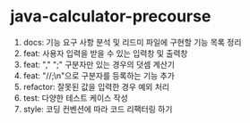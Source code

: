 # java-calculator-precourse

1. docs: 기능 요구 사항 분석 및 리드미 파일에 구현할 기능 목록 정리
2. feat: 사용자 입력을 받을 수 있는 입력창 및 출력창
3. feat: "," ";" 구분자만 있는 경우의 덧셈 계산기
4. feat: "//;\n"으로 구분자를 등록하는 기능 추가
5. refactor: 잘못된 값을 입력한 경우 예외 처리
6. test: 다양한 테스트 케이스 작성
7. style: 코딩 컨벤션에 따라 코드 리팩터링 하기